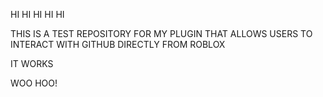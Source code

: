 HI HI HI HI HI

THIS IS A TEST REPOSITORY FOR MY PLUGIN THAT ALLOWS USERS TO INTERACT WITH GITHUB DIRECTLY FROM ROBLOX

IT WORKS

WOO HOO!
